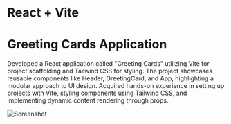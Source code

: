 # React + Vite
# Greeting Cards Application

Developed a React application called "Greeting Cards" utilizing Vite for project scaffolding and Tailwind CSS for styling. The project showcases reusable components like Header, GreetingCard, and App, highlighting a modular approach to UI design. Acquired hands-on experience in setting up projects with Vite, styling components using Tailwind CSS, and implementing dynamic content rendering through props.

![Screenshot](https://github.com/user-attachments/assets/f23e6e58-134a-4a4f-82e8-b7f8b0d1948f)
